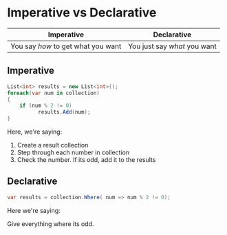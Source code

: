 # Imperative vs Declarative

| Imperative                         | Declarative                  |
|------------------------------------|------------------------------|
| You say *how* to get what you want | You just say *what* you want |

## Imperative

```csharp
List<int> results = new List<int>();
foreach(var num in collection)
{
    if (num % 2 != 0)
          results.Add(num);
}
```

Here, we're saying:

1. Create a result collection
2. Step through each number in collection
3. Check the number. If its odd, add it to the results

## Declarative

```csharp
var results = collection.Where( num => num % 2 != 0);
```

Here we're saying:

Give everything where its odd.
